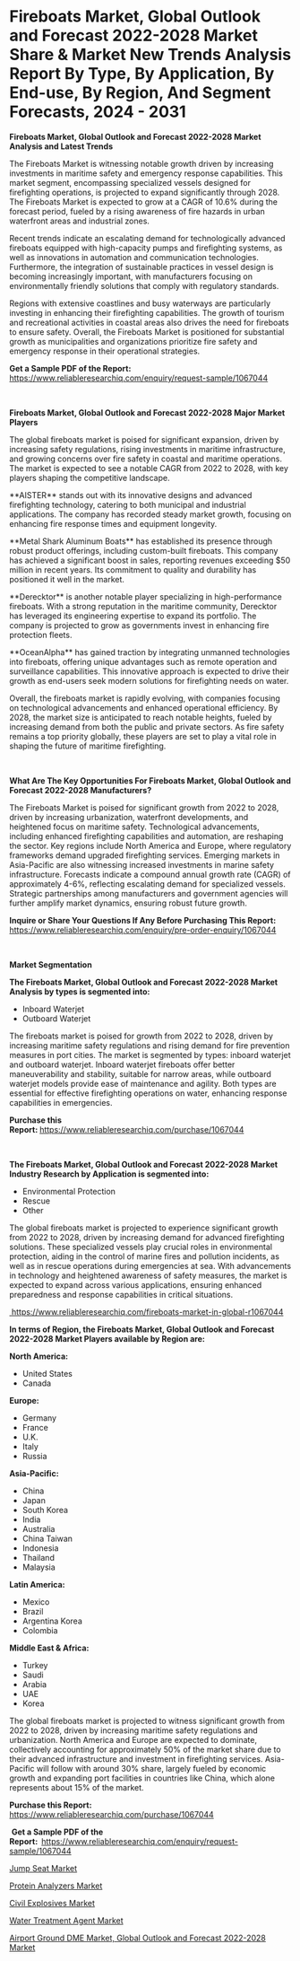 <p><h1>Fireboats Market, Global Outlook and Forecast 2022-2028 Market Share & Market New Trends Analysis Report By Type, By Application, By End-use, By Region, And Segment Forecasts, 2024 - 2031</h1></p><p><strong>Fireboats Market, Global Outlook and Forecast 2022-2028 Market Analysis and Latest Trends</strong></p>
<p><p>The Fireboats Market is witnessing notable growth driven by increasing investments in maritime safety and emergency response capabilities. This market segment, encompassing specialized vessels designed for firefighting operations, is projected to expand significantly through 2028. The Fireboats Market is expected to grow at a CAGR of 10.6% during the forecast period, fueled by a rising awareness of fire hazards in urban waterfront areas and industrial zones. </p><p>Recent trends indicate an escalating demand for technologically advanced fireboats equipped with high-capacity pumps and firefighting systems, as well as innovations in automation and communication technologies. Furthermore, the integration of sustainable practices in vessel design is becoming increasingly important, with manufacturers focusing on environmentally friendly solutions that comply with regulatory standards. </p><p>Regions with extensive coastlines and busy waterways are particularly investing in enhancing their firefighting capabilities. The growth of tourism and recreational activities in coastal areas also drives the need for fireboats to ensure safety. Overall, the Fireboats Market is positioned for substantial growth as municipalities and organizations prioritize fire safety and emergency response in their operational strategies.</p></p>
<p><strong>Get a Sample PDF of the Report:&nbsp;</strong> <a href="https://www.reliableresearchiq.com/enquiry/request-sample/1067044">https://www.reliableresearchiq.com/enquiry/request-sample/1067044</a></p>
<p>&nbsp;</p>
<p><strong>Fireboats Market, Global Outlook and Forecast 2022-2028 Major Market Players</strong></p>
<p><p>The global fireboats market is poised for significant expansion, driven by increasing safety regulations, rising investments in maritime infrastructure, and growing concerns over fire safety in coastal and maritime operations. The market is expected to see a notable CAGR from 2022 to 2028, with key players shaping the competitive landscape.</p><p>**AISTER** stands out with its innovative designs and advanced firefighting technology, catering to both municipal and industrial applications. The company has recorded steady market growth, focusing on enhancing fire response times and equipment longevity.</p><p>**Metal Shark Aluminum Boats** has established its presence through robust product offerings, including custom-built fireboats. This company has achieved a significant boost in sales, reporting revenues exceeding $50 million in recent years. Its commitment to quality and durability has positioned it well in the market.</p><p>**Derecktor** is another notable player specializing in high-performance fireboats. With a strong reputation in the maritime community, Derecktor has leveraged its engineering expertise to expand its portfolio. The company is projected to grow as governments invest in enhancing fire protection fleets.</p><p>**OceanAlpha** has gained traction by integrating unmanned technologies into fireboats, offering unique advantages such as remote operation and surveillance capabilities. This innovative approach is expected to drive their growth as end-users seek modern solutions for firefighting needs on water.</p><p>Overall, the fireboats market is rapidly evolving, with companies focusing on technological advancements and enhanced operational efficiency. By 2028, the market size is anticipated to reach notable heights, fueled by increasing demand from both the public and private sectors. As fire safety remains a top priority globally, these players are set to play a vital role in shaping the future of maritime firefighting.</p></p>
<p>&nbsp;</p>
<p><strong>What Are The Key Opportunities For Fireboats Market, Global Outlook and Forecast 2022-2028 Manufacturers?</strong></p>
<p><p>The Fireboats Market is poised for significant growth from 2022 to 2028, driven by increasing urbanization, waterfront developments, and heightened focus on maritime safety. Technological advancements, including enhanced firefighting capabilities and automation, are reshaping the sector. Key regions include North America and Europe, where regulatory frameworks demand upgraded firefighting services. Emerging markets in Asia-Pacific are also witnessing increased investments in marine safety infrastructure. Forecasts indicate a compound annual growth rate (CAGR) of approximately 4-6%, reflecting escalating demand for specialized vessels. Strategic partnerships among manufacturers and government agencies will further amplify market dynamics, ensuring robust future growth.</p></p>
<p><strong>Inquire or Share Your Questions If Any Before Purchasing This Report:</strong> <a href="https://www.reliableresearchiq.com/enquiry/pre-order-enquiry/1067044">https://www.reliableresearchiq.com/enquiry/pre-order-enquiry/1067044</a></p>
<p>&nbsp;</p>
<p><strong>Market Segmentation</strong></p>
<p><strong>The Fireboats Market, Global Outlook and Forecast 2022-2028 Market Analysis by types is segmented into:</strong></p>
<p><ul><li>Inboard Waterjet</li><li>Outboard Waterjet</li></ul></p>
<p><p>The fireboats market is poised for growth from 2022 to 2028, driven by increasing maritime safety regulations and rising demand for fire prevention measures in port cities. The market is segmented by types: inboard waterjet and outboard waterjet. Inboard waterjet fireboats offer better maneuverability and stability, suitable for narrow areas, while outboard waterjet models provide ease of maintenance and agility. Both types are essential for effective firefighting operations on water, enhancing response capabilities in emergencies.</p></p>
<p><strong>Purchase this Report:&nbsp;</strong><a href="https://www.reliableresearchiq.com/purchase/1067044">https://www.reliableresearchiq.com/purchase/1067044</a></p>
<p>&nbsp;</p>
<p><strong>The Fireboats Market, Global Outlook and Forecast 2022-2028 Market Industry Research by Application is segmented into:</strong></p>
<p><ul><li>Environmental Protection</li><li>Rescue</li><li>Other</li></ul></p>
<p><p>The global fireboats market is projected to experience significant growth from 2022 to 2028, driven by increasing demand for advanced firefighting solutions. These specialized vessels play crucial roles in environmental protection, aiding in the control of marine fires and pollution incidents, as well as in rescue operations during emergencies at sea. With advancements in technology and heightened awareness of safety measures, the market is expected to expand across various applications, ensuring enhanced preparedness and response capabilities in critical situations.</p></p>
<p><a href="https://www.reliableresearchiq.com/fireboats-market-in-global-r1067044">&nbsp;https://www.reliableresearchiq.com/fireboats-market-in-global-r1067044</a></p>
<p><strong>In terms of Region, the Fireboats Market, Global Outlook and Forecast 2022-2028 Market Players available by Region are:</strong></p>
<p>
    <p> <strong> North America: </strong>
        <ul>
            <li>United States</li>
            <li>Canada</li>
        </ul>
        </p> 
    <p> <strong> Europe: </strong>
        <ul>
            <li>Germany</li>
            <li>France</li>
            <li>U.K.</li>
            <li>Italy</li>
            <li>Russia</li>
        </ul>
        </p> 
    <p> <strong> Asia-Pacific: </strong>
        <ul>
            <li>China</li>
            <li>Japan</li>
            <li>South Korea</li>
            <li>India</li>
            <li>Australia</li>
            <li>China Taiwan</li>
            <li>Indonesia</li>
            <li>Thailand</li>
            <li>Malaysia</li>
        </ul>
        </p> 
    <p> <strong> Latin America: </strong>
        <ul>
            <li>Mexico</li>
            <li>Brazil</li>
            <li>Argentina Korea</li>
            <li>Colombia</li>
        </ul>
        </p> 
    <p> <strong> Middle East & Africa: </strong>
        <ul>
            <li>Turkey</li>
            <li>Saudi</li>
            <li>Arabia</li>
            <li>UAE</li>
            <li>Korea</li>
        </ul>
    </p>
    </p>
<p><p>The global fireboats market is projected to witness significant growth from 2022 to 2028, driven by increasing maritime safety regulations and urbanization. North America and Europe are expected to dominate, collectively accounting for approximately 50% of the market share due to their advanced infrastructure and investment in firefighting services. Asia-Pacific will follow with around 30% share, largely fueled by economic growth and expanding port facilities in countries like China, which alone represents about 15% of the market.</p></p>
<p><strong>Purchase this Report: </strong><a href="https://www.reliableresearchiq.com/purchase/1067044">https://www.reliableresearchiq.com/purchase/1067044</a></p>
<p>&nbsp;<strong>Get a Sample PDF of the Report:&nbsp;&nbsp;</strong><a href="https://www.reliableresearchiq.com/enquiry/request-sample/1067044">https://www.reliableresearchiq.com/enquiry/request-sample/1067044</a></p>
<p><strong></strong></p>
<p><p><a href="https://www.linkedin.com/pulse/unveiling-market-trends-global-jump-seat-growth-regional-insights-nyjte?trackingId=qUQAMEt8Rg26NQOfgAr98w%3D%3D">Jump Seat Market</a></p><p><a href="https://medium.com/@nathanmurray84/how-the-protein-analyzers-market-is-changing-from-2024-to-2031-4ba7716c8f9d">Protein Analyzers Market</a></p><p><a href="https://issuu.com/reportprime-2/docs/civil-explosives-market-size-2030.p_7f0b1dd83f4bfc">Civil Explosives Market</a></p><p><a href="https://issuu.com/reportprime-2/docs/water-treatment-agent-market-size-2_cbd69b076c22a4">Water Treatment Agent Market</a></p><p><a href="https://github.com/RuthLucas64/Market-Research-Report-List-1/blob/main/airport-ground-dme-market-global-outlook-and-forecast-2022-2028-market.md">Airport Ground DME Market, Global Outlook and Forecast 2022-2028 Market</a></p></p>